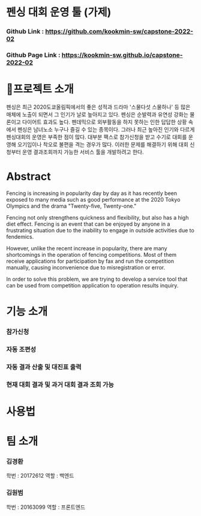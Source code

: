 


# 펜싱 대회 운영 툴 (가제)
### Github Link : https://github.com/kookmin-sw/capstone-2022-02
### Github Page Link : https://kookmin-sw.github.io/capstone-2022-02

# 🤺프로젝트 소개
펜싱은 최근 2020도쿄올림픽에서의 좋은 성적과 드라마 '스물다섯 스물하나' 등 많은 매체에 노출이 되면서 그 인기가 날로 높아지고 있다. 펜싱은 순발력과 유연성 강화는 물론이고 다이어트 효과도 높다. 펜데믹으로 외부활동을 하지 못하는 인한 답답한 상황 속에서 펜싱은 남녀노소 누구나 즐길 수 있는 종목이다. 
그러나 최근 높아진 인기와 다르게 펜싱대회의 운영은 부족한 점이 많다. 대부분 팩스로 참가신청을 받고 수기로 대회를 운영해 오기입이나 착오로 불편을 격는 경우가 많다.
이러한 문제를 해결하기 위해 대회 신청부터 운영 결과조회까지 가능한 서비스 툴을 개발하려고 한다.
# Abstract
Fencing is increasing in popularity day by day as it has recently been exposed to many media such as good performance at the 2020 Tokyo Olympics and the drama "Twenty-five, Twenty-one." 

Fencing not only strengthens quickness and flexibility, but also has a high diet effect. Fencing is an event that can be enjoyed by anyone in a frustrating situation due to the inability to engage in outside activities due to fendemics.  

However, unlike the recent increase in popularity, there are many shortcomings in the operation of fencing competitions. Most of them receive applications for participation by fax and run the competition manually, causing inconvenience due to misregistration or error.  

In order to solve this problem, we are trying to develop a service tool that can be used from competition application to operation results inquiry.
# 기능 소개
### 참가신청
### 자동 조편성
### 자동 결과 산출 및 대진표 출력
### 현재 대회 결과 및 과거 대회 결과 조회 가능

# 사용법 

# 팀 소개
### 김경환
학번 : 20172612
역할 : 백엔드

### 김원범
학번 : 20163099
역할 : 프론트엔드
